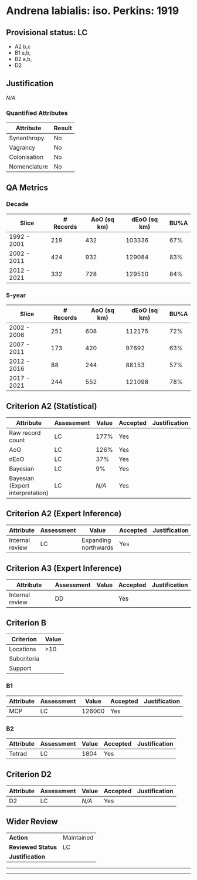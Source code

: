 # Andrena labialis: iso. Perkins: 1919
## Provisional status: LC
- A2 b,c
- B1 a,b, 
- B2 a,b, 
- D2

## Justification
*N/A*
### Quantified Attributes
|Attribute|Result|
|---|---|
|Synanthropy|No|
|Vagrancy|No|
|Colonisation|No|
|Nomenclature|No|
## QA Metrics
### Decade
| Slice | # Records | AoO (sq km) | dEoO (sq km) |BU%A |
|---|---|---|---|---|
|1992 - 2001|219|432|103336|67%|
|2002 - 2011|424|932|129084|83%|
|2012 - 2021|332|728|129510|84%|
### 5-year
| Slice | # Records | AoO (sq km) | dEoO (sq km) |BU%A |
|---|---|---|---|---|
|2002 - 2006|251|608|112175|72%|
|2007 - 2011|173|420|97692|63%|
|2012 - 2016|88|244|88153|57%|
|2017 - 2021|244|552|121098|78%|
## Criterion A2 (Statistical)
|Attribute|Assessment|Value|Accepted|Justification
|---|---|---|---|---|
|Raw record count|LC|177%|Yes||
|AoO|LC|126%|Yes||
|dEoO|LC|37%|Yes||
|Bayesian|LC|9%|Yes||
|Bayesian (Expert interpretation)|LC|*N/A*|Yes||
## Criterion A2 (Expert Inference)
|Attribute|Assessment|Value|Accepted|Justification
|---|---|---|---|---|
|Internal review|LC|Expanding northwards|Yes||
## Criterion A3 (Expert Inference)
|Attribute|Assessment|Value|Accepted|Justification
|---|---|---|---|---|
|Internal review|DD||Yes||
## Criterion B
|Criterion| Value|
|---|---|
|Locations|>10|
|Subcriteria||
|Support||
### B1
|Attribute|Assessment|Value|Accepted|Justification
|---|---|---|---|---|
|MCP|LC|126000|Yes||
### B2
|Attribute|Assessment|Value|Accepted|Justification
|---|---|---|---|---|
|Tetrad|LC|1804|Yes||
## Criterion D2
|Attribute|Assessment|Value|Accepted|Justification
|---|---|---|---|---|
|D2|LC|*N/A*|Yes||
## Wider Review
|  |  |
|---|---|
|**Action**|Maintained|
|**Reviewed Status**|LC|
|**Justification**||
---
 ---
 <br><br>
 
